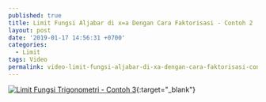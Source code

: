 ```yaml
---
published: true
title: Limit Fungsi Aljabar di x=a Dengan Cara Faktorisasi - Contoh 2
layout: post
date: '2019-01-17 14:56:31 +0700'
categories:
  - Limit
tags: Video
permalink: video-limit-fungsi-aljabar-di-xa-dengan-cara-faktorisasi-contoh-2.html
---
```

[![Limit Fungsi Trigonometri - Contoh 3](https://img.youtube.com/vi/pZF7VikrHPA/0.jpg)](https://www.youtube.com/watch?v=pZF7VikrHPA){:target="_blank"}
